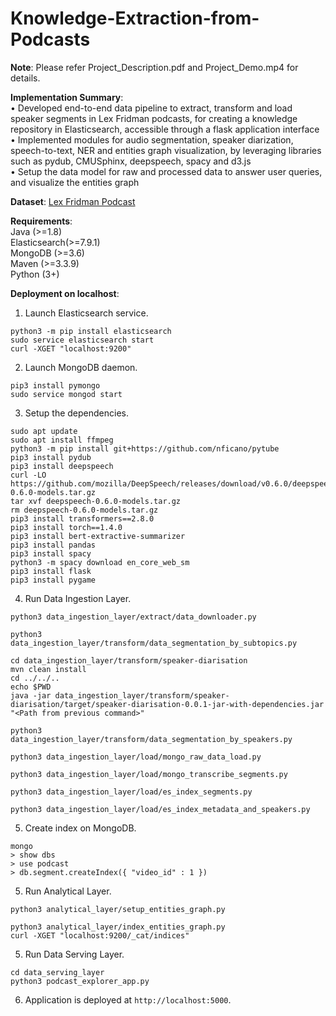 # Knowledge-Extraction-from-Podcasts

**Note**: Please refer Project_Description.pdf and Project_Demo.mp4 for details.  

**Implementation Summary**:  
• Developed end-to-end data pipeline to extract, transform and load speaker segments in Lex Fridman podcasts, for creating a knowledge repository in Elasticsearch, accessible through a flask application interface  
• Implemented modules for audio segmentation, speaker diarization, speech-to-text, NER and entities graph visualization, by leveraging libraries such as pydub, CMUSphinx, deepspeech, spacy and d3.js  
• Setup the data model for raw and processed data to answer user queries, and visualize the entities graph  

**Dataset**: [Lex Fridman Podcast](https://www.youtube.com/watch?v=S_AFc_BXht4&list=PLrAXtmErZgOdP_8GztsuKi9nrraNbKKp4)

**Requirements**:  
Java (>=1.8)  
Elasticsearch(>=7.9.1)  
MongoDB (>=3.6)  
Maven (>=3.3.9)  
Python (3+)  

**Deployment on localhost**:  
1) Launch Elasticsearch service.  
```
python3 -m pip install elasticsearch
sudo service elasticsearch start
curl -XGET "localhost:9200"
```
2) Launch MongoDB daemon.  
```
pip3 install pymongo
sudo service mongod start
```
3) Setup the dependencies.  
```
sudo apt update
sudo apt install ffmpeg
python3 -m pip install git+https://github.com/nficano/pytube
pip3 install pydub
pip3 install deepspeech
curl -LO https://github.com/mozilla/DeepSpeech/releases/download/v0.6.0/deepspeech-0.6.0-models.tar.gz
tar xvf deepspeech-0.6.0-models.tar.gz
rm deepspeech-0.6.0-models.tar.gz
pip3 install transformers==2.8.0
pip3 install torch==1.4.0
pip3 install bert-extractive-summarizer
pip3 install pandas
pip3 install spacy
python3 -m spacy download en_core_web_sm
pip3 install flask
pip3 install pygame
```  
4) Run Data Ingestion Layer.  
```
python3 data_ingestion_layer/extract/data_downloader.py

python3 data_ingestion_layer/transform/data_segmentation_by_subtopics.py

cd data_ingestion_layer/transform/speaker-diarisation
mvn clean install
cd ../../..
echo $PWD
java -jar data_ingestion_layer/transform/speaker-diarisation/target/speaker-diarisation-0.0.1-jar-with-dependencies.jar "<Path from previous command>"

python3 data_ingestion_layer/transform/data_segmentation_by_speakers.py

python3 data_ingestion_layer/load/mongo_raw_data_load.py

python3 data_ingestion_layer/load/mongo_transcribe_segments.py

python3 data_ingestion_layer/load/es_index_segments.py

python3 data_ingestion_layer/load/es_index_metadata_and_speakers.py
```
5) Create index on MongoDB.
```
mongo
> show dbs
> use podcast
> db.segment.createIndex({ "video_id" : 1 })
```  
5) Run Analytical Layer.  
```
python3 analytical_layer/setup_entities_graph.py

python3 analytical_layer/index_entities_graph.py
curl -XGET "localhost:9200/_cat/indices"
```  
5) Run Data Serving Layer.  
```
cd data_serving_layer
python3 podcast_explorer_app.py
```  
6) Application is deployed at ```http://localhost:5000```.
